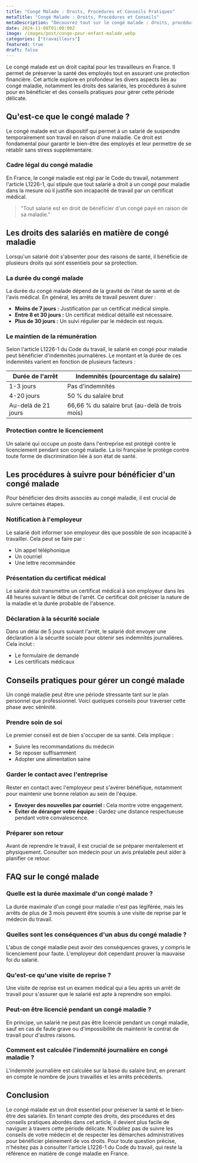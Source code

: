 ```yaml
---
title: "Congé Malade : Droits, Procédures et Conseils Pratiques"
metaTitle: "Congé Malade : Droits, Procédures et Conseils"
metaDescription: "Découvrez tout sur le congé malade : droits, procédures et conseils pratiques pour bien gérer votre arrêt."
date: 2024-11-08T01:00:00Z
image: /images/post/conge-pour-enfant-malade.webp
categories: ["travailleurs"]
featured: true
draft: false
---
```


Le congé malade est un droit capital pour les travailleurs en France. Il permet de préserver la santé des employés tout en assurant une protection financière. Cet article explore en profondeur les divers aspects liés au congé maladie, notamment les droits des salariés, les procédures à suivre pour en bénéficier et des conseils pratiques pour gérer cette période délicate.

## Qu'est-ce que le congé malade ?

Le congé malade est un dispositif qui permet à un salarié de suspendre temporairement son travail en raison d'une maladie. Ce droit est fondamental pour garantir le bien-être des employés et leur permettre de se rétablir sans stress supplémentaire.

### Cadre légal du congé maladie

En France, le congé maladie est régi par le Code du travail, notamment l'article L1226-1, qui stipule que tout salarié a droit à un congé pour maladie dans la mesure où il justifie son incapacité de travail par un certificat médical.

> "Tout salarié est en droit de bénéficier d'un congé payé en raison de sa maladie."

## Les droits des salariés en matière de congé maladie

Lorsqu'un salarié doit s'absenter pour des raisons de santé, il bénéficie de plusieurs droits qui sont essentiels pour sa protection.

### La durée du congé malade

La durée du congé malade dépend de la gravité de l'état de santé et de l'avis médical. En général, les arrêts de travail peuvent durer :

- **Moins de 7 jours :** Justification par un certificat médical simple.
- **Entre 8 et 30 jours :** Un certificat médical détaillé est nécessaire.
- **Plus de 30 jours :** Un suivi régulier par le médecin est requis.

### Le maintien de la rémunération

Selon l'article L1226-1 du Code du travail, le salarié en congé pour maladie peut bénéficier d'indemnités journalières. Le montant et la durée de ces indemnités varient en fonction de plusieurs facteurs :

| Durée de l'arrêt | Indemnités (pourcentage du salaire) |
|------------------|-------------------------------------|
| 1-3 jours        | Pas d'indemnités                    |
| 4-20 jours       | 50 % du salaire brut                |
| Au-delà de 21 jours | 66,66 % du salaire brut (au-delà de trois mois) |

### Protection contre le licenciement

Un salarié qui occupe un poste dans l'entreprise est protégé contre le licenciement pendant son congé maladie. La loi française le protège contre toute forme de discrimination liée à son état de santé.

## Les procédures à suivre pour bénéficier d'un congé malade

Pour bénéficier des droits associés au congé maladie, il est crucial de suivre certaines étapes.

### Notification à l'employeur

Le salarié doit informer son employeur dès que possible de son incapacité à travailler. Cela peut se faire par :

- Un appel téléphonique
- Un courriel
- Une lettre recommandée

### Présentation du certificat médical

Le salarié doit transmettre un certificat médical à son employeur dans les 48 heures suivant le début de l'arrêt. Ce certificat doit préciser la nature de la maladie et la durée probable de l'absence.

### Déclaration à la sécurité sociale

Dans un délai de 5 jours suivant l'arrêt, le salarié doit envoyer une déclaration à la sécurité sociale pour obtenir ses indemnités journalières. Cela inclut :

- Le formulaire de demande
- Les certificats médicaux

## Conseils pratiques pour gérer un congé malade

Un congé maladie peut être une période stressante tant sur le plan personnel que professionnel. Voici quelques conseils pour traverser cette phase avec sérénité.

### Prendre soin de soi

Le premier conseil est de bien s'occuper de sa santé. Cela implique :

- Suivre les recommandations du médecin
- Se reposer suffisamment
- Adopter une alimentation saine

### Garder le contact avec l'entreprise

Rester en contact avec l'employeur peut s'avérer bénéfique, notamment pour maintenir une bonne relation au sein de l'équipe.

- **Envoyer des nouvelles par courriel :** Cela montre votre engagement.
- **Éviter de déranger votre équipe :** Gardez une distance respectueuse pendant votre convalescence.

### Préparer son retour

Avant de reprendre le travail, il est crucial de se préparer mentalement et physiquement. Consulter son médecin pour un avis préalable peut aider à planifier ce retour.

## FAQ sur le congé malade

### Quelle est la durée maximale d'un congé malade ?

La durée maximale d'un congé pour maladie n'est pas légiférée, mais les arrêts de plus de 3 mois peuvent être soumis à une visite de reprise par le médecin du travail.

### Quelles sont les conséquences d'un abus du congé maladie ?

L'abus de congé maladie peut avoir des conséquences graves, y compris le licenciement pour faute. L'employeur doit cependant prouver la mauvaise foi du salarié.

### Qu'est-ce qu'une visite de reprise ?

Une visite de reprise est un examen médical qui a lieu après un arrêt de travail pour s'assurer que le salarié est apte à reprendre son emploi.

### Peut-on être licencié pendant un congé maladie ?

En principe, un salarié ne peut pas être licencié pendant un congé maladie, sauf en cas de faute grave ou d'impossibilité de maintenir le contrat de travail pour d'autres raisons.

### Comment est calculée l'indemnité journalière en congé maladie ?

L'indemnité journalière est calculée sur la base du salaire brut, en prenant en compte le nombre de jours travaillés et les arrêts précédents.

## Conclusion

Le congé malade est un droit essentiel pour préserver la santé et le bien-être des salariés. En tenant compte des droits, des procédures et des conseils pratiques abordés dans cet article, il devient plus facile de naviguer à travers cette période délicate. N'oubliez pas de suivre les conseils de votre médecin et de respecter les démarches administratives pour bénéficier pleinement de vos droits. Pour toute question précise, n'hésitez pas à consulter l'article L1226-1 du Code du travail, qui reste la référence en matière de congé maladie en France.